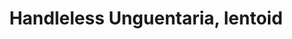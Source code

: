 ---
label: 
title: "Handleless Unguentaria, lentoid"
order: 900
layout: table-of-contents
presentation: grid
---